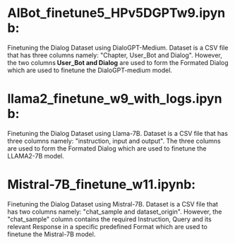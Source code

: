 # AIBot_finetune5_HPv5DGPTw9.ipynb:  
Finetuning the Dialog Dataset using DialoGPT-Medium. Dataset is a CSV file that has three columns namely: "Chapter, User_Bot and Dialog". However, the two columns<b> User_Bot	and Dialog</b> are used to form the Formated Dialog which are used to finetune the DialoGPT-medium model.

# llama2_finetune_w9_with_logs.ipynb:
Finetuning the Dialog Dataset using Llama-7B. Dataset is a CSV file that has three columns namely: "instruction, input and output". The three columns are used to form the Formated Dialog which are used to finetune the LLAMA2-7B model.

# Mistral-7B_finetune_w11.ipynb:
Finetuning the Dialog Dataset using Mistral-7B. Dataset is a CSV file that has two columns namely: "chat_sample	and dataset_origin". However, the "chat_sample"	column contains the required Instruction, Query and its relevant Response in a specific predefined Format which are used to finetune the Mistral-7B model.
